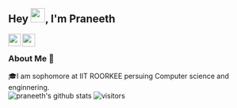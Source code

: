  ## Hey <img src="https://github.com/TheDudeThatCode/TheDudeThatCode/blob/master/Assets/Hi.gif" width="29px">, I'm Praneeth

<a href="https://www.linkedin.com/in/venkat-praneeth-reddy-46ab6a1ba/ "><img align="left" width="25px" src="https://cdn.jsdelivr.net/npm/simple-icons@v3/icons/linkedin.svg"  /></a>
<a href="mailto:bvpraneeth6116@gmail.com">
  <img align="left" width="26px" src="https://cdn.jsdelivr.net/npm/simple-icons@v3/icons/gmail.svg" /></a>
  <br />
### About Me 🚀
🎓I am sophomore at IIT ROORKEE persuing Computer science and enginnering.
<br />
![praneeth's github stats](https://github-readme-stats.vercel.app/api?username=praneeth6116&show_icons=true&hide_border=true)
![visitors](https://visitor-badge.laobi.icu/badge?page_id=praneeth6116.praneeth6116)
